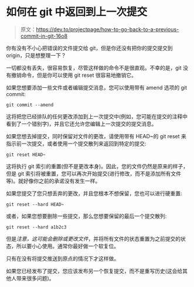 # 如何在 git 中返回到上一次提交

> 原文：<https://dev.to/projectpage/how-to-go-back-to-a-previous-commit-in-git-16o8>

你有没有不小心把错误的文件提交给 git，但是你还没有把你的提交提交到 origin，只是想整理一下？

一切都没有丢失，很容易恢复，尽管这样做的命令不是很直观。不幸的是，git 没有撤销命令，但是你可以使用 git reset 很容易地撤销它。

如果您想要添加一些文件或者编辑提交消息，您可以使用带有 amend 选项的 git commit:

```
git commit --amend 
```

这将把您已经排队的任何更改添加到上一次提交中(例如，您可能在提交的注释中看到了一个错别字)，并且它还允许您编辑上一次提交的提交消息。

如果您想去掉提交，同时保留对文件的更改，请使用带有 HEAD~的 git reset 来指示前一次提交，或者使用一个提交散列来返回到特定的提交:

```
git reset HEAD~ 
```

这将执行 git 索引的重置(但不是更改本身)。因此，您的文件仍然是原来的样子，但是 git 索引将被重置，您可以再次开始提交(进行修改，而不是添加所有文件等)。就好像你之前的承诺没有发生一样。

如果您提交了您只想丢弃的更改，并且您根本不想保留，您也可以进行硬重置:

```
git reset --hard HEAD~ 
```

或者，如果您想要删除一些提交，那么您想要保留的最后一个提交散列:

```
git reset --hard a1b2c3 
```

但是*注意，这可能会删除或更改文件*，并将所有文件的状态重置为之前提交的状态，所以要小心使用。通常你最好做一个软复位。

只有在没有将提交推送到原点的情况下才这样做。

如果您已经发布了提交，您应该发布另一个恢复提交，而不是重写历史(这会给其他人带来很多问题)。